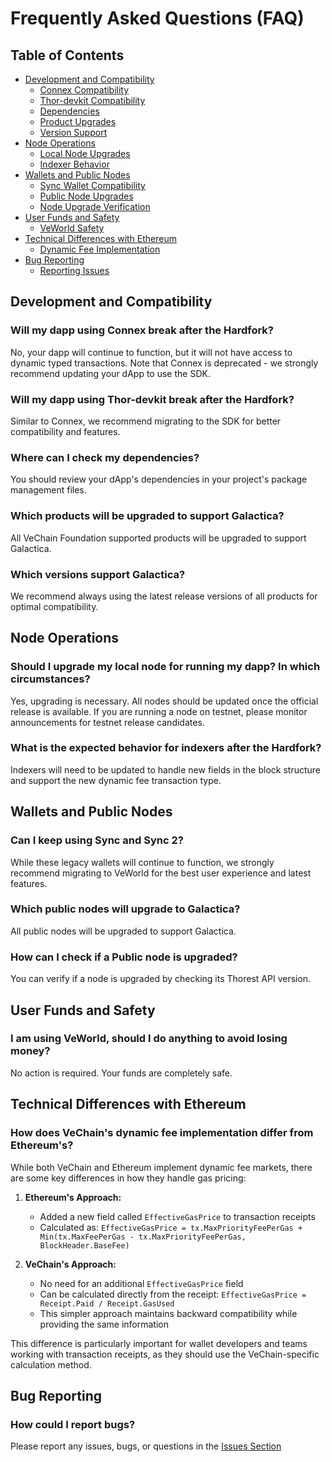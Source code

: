 # Frequently Asked Questions (FAQ)

## Table of Contents
- [Development and Compatibility](#development-and-compatibility)
  - [Connex Compatibility](#will-my-dapp-using-connex-break-after-the-hardfork)
  - [Thor-devkit Compatibility](#will-my-dapp-using-thor-devkit-break-after-the-hardfork)
  - [Dependencies](#where-can-i-check-my-dependencies)
  - [Product Upgrades](#which-products-will-be-upgraded-to-support-galactica)
  - [Version Support](#which-versions-support-galactica)
- [Node Operations](#node-operations)
  - [Local Node Upgrades](#should-i-upgrade-my-local-node-for-running-my-dapp-in-which-circumstances)
  - [Indexer Behavior](#what-is-the-expected-behavior-for-indexers-after-the-hardfork)
- [Wallets and Public Nodes](#wallets-and-public-nodes)
  - [Sync Wallet Compatibility](#can-i-keep-using-sync-and-sync-2)
  - [Public Node Upgrades](#which-public-nodes-will-upgrade-to-galactica)
  - [Node Upgrade Verification](#how-can-i-check-if-a-public-node-is-upgraded)
- [User Funds and Safety](#user-funds-and-safety)
  - [VeWorld Safety](#i-am-using-veworld-should-i-do-anything-to-avoid-losing-money)
- [Technical Differences with Ethereum](#technical-differences-with-ethereum)
  - [Dynamic Fee Implementation](#how-does-vechains-dynamic-fee-implementation-differ-from-ethereums)
- [Bug Reporting](#bug-reporting)
  - [Reporting Issues](#how-could-i-report-bugs)

## Development and Compatibility

### Will my dapp using Connex break after the Hardfork?
No, your dapp will continue to function, but it will not have access to dynamic typed transactions.
Note that Connex is deprecated - we strongly recommend updating your dApp to use the SDK.

### Will my dapp using Thor-devkit break after the Hardfork?
Similar to Connex, we recommend migrating to the SDK for better compatibility and features.

### Where can I check my dependencies?
You should review your dApp's dependencies in your project's package management files.

### Which products will be upgraded to support Galactica?
All VeChain Foundation supported products will be upgraded to support Galactica.

### Which versions support Galactica?
We recommend always using the latest release versions of all products for optimal compatibility.

## Node Operations

### Should I upgrade my local node for running my dapp? In which circumstances?
Yes, upgrading is necessary. All nodes should be updated once the official release is available.
If you are running a node on testnet, please monitor announcements for testnet release candidates.

### What is the expected behavior for indexers after the Hardfork?
Indexers will need to be updated to handle new fields in the block structure and support the new dynamic fee transaction type.

## Wallets and Public Nodes

### Can I keep using Sync and Sync 2?
While these legacy wallets will continue to function, we strongly recommend migrating to VeWorld for the best user experience and latest features.

### Which public nodes will upgrade to Galactica?
All public nodes will be upgraded to support Galactica.

### How can I check if a Public node is upgraded?
You can verify if a node is upgraded by checking its Thorest API version.

## User Funds and Safety

### I am using VeWorld, should I do anything to avoid losing money?
No action is required. Your funds are completely safe.

## Technical Differences with Ethereum

### How does VeChain's dynamic fee implementation differ from Ethereum's?
While both VeChain and Ethereum implement dynamic fee markets, there are some key differences in how they handle gas pricing:

1. **Ethereum's Approach:**
   - Added a new field called `EffectiveGasPrice` to transaction receipts
   - Calculated as: `EffectiveGasPrice = tx.MaxPriorityFeePerGas + Min(tx.MaxFeePerGas - tx.MaxPriorityFeePerGas, BlockHeader.BaseFee)`

2. **VeChain's Approach:**
   - No need for an additional `EffectiveGasPrice` field
   - Can be calculated directly from the receipt: `EffectiveGasPrice = Receipt.Paid / Receipt.GasUsed`
   - This simpler approach maintains backward compatibility while providing the same information

This difference is particularly important for wallet developers and teams working with transaction receipts, as they should use the VeChain-specific calculation method.

## Bug Reporting

### How could I report bugs?
Please report any issues, bugs, or questions in the [Issues Section](https://github.com/vechain/thor-galactica/issues)
